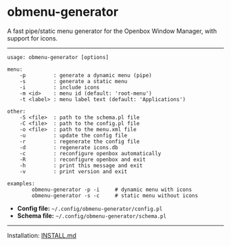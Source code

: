 obmenu-generator
================

A fast pipe/static menu generator for the Openbox Window Manager, with support for icons.

---

```
usage: obmenu-generator [options]

menu:
    -p         : generate a dynamic menu (pipe)
    -s         : generate a static menu
    -i         : include icons
    -m <id>    : menu id (default: 'root-menu')
    -t <label> : menu label text (default: 'Applications')

other:
    -S <file>  : path to the schema.pl file
    -C <file>  : path to the config.pl file
    -o <file>  : path to the menu.xml file
    -u         : update the config file
    -r         : regenerate the config file
    -d         : regenerate icons.db
    -c         : reconfigure openbox automatically
    -R         : reconfigure openbox and exit
    -h         : print this message and exit
    -v         : print version and exit

examples:
        obmenu-generator -p -i     # dynamic menu with icons
        obmenu-generator -s -c     # static menu without icons
```

* <b>Config file:</b> `~/.config/obmenu-generator/config.pl`
* <b>Schema file:</b> `~/.config/obmenu-generator/schema.pl`

---

Installation: [INSTALL.md](INSTALL.md)
